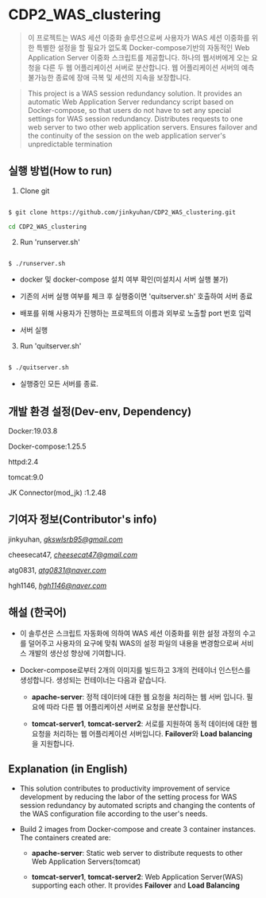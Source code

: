 
# CDP2_WAS_clustering

  

> 이 프로젝트는 WAS 세션 이중화 솔루션으로써 사용자가 WAS 세션 이중화를 위한 특별한 설정을 할 필요가 없도록 Docker-compose기반의 자동적인 Web Application Server 이중화 스크립트를 제공합니다. 하나의 웹서버에게 오는 요청을 다른 두 웹 어플리케이션 서버로 분산합니다. 웹 어플리케이션 서버의 예측 불가능한 종료에 장애 극복 및 세션의 지속을 보장합니다.

  

> This project is a WAS session redundancy solution. It provides an automatic Web Application Server redundancy script based on Docker-compose, so that users do not have to set any special settings for WAS session redundancy. Distributes requests to one web server to two other web application servers. Ensures failover and the continuity of the session on the web application server's unpredictable termination

  

## 실행 방법(How to run)

  

1. Clone git

```Bash

$ git clone https://github.com/jinkyuhan/CDP2_WAS_clustering.git

cd CDP2_WAS_clustering

```

  

2. Run 'runserver.sh'

```Bash

$ ./runserver.sh

```

- docker 및 docker-compose 설치 여부 확인(미설치시 서버 실행 불가)

- 기존의 서버 실행 여부를 체크 후 실행중이면 'quitserver.sh' 호출하여 서버 종료

- 배포를 위해 사용자가 진행하는 프로젝트의 이름과 외부로 노출할 port 번호 입력

- 서버 실행

  

3. Run 'quitserver.sh'

```Bash

$ ./quitserver.sh

```

- 실행중인 모든 서버를 종료.

## 개발 환경 설정(Dev-env, Dependency)

  

Docker:19.03.8

Docker-compose:1.25.5

httpd:2.4

tomcat:9.0

JK Connector(mod_jk) :1.2.48

## 기여자 정보(Contributor's info)

  

jinkyuhan, *gkswlsrb95@gmail.com*

cheesecat47, *cheesecat47@gmail.com*

atg0831, *atg0831@naver.com*

hgh1146, *hgh1146@naver.com*

  

## 해설 (한국어)

  

- 이 솔루션은 스크립트 자동화에 의하여 WAS 세션 이중화를 위한 설정 과정의 수고를 덜어주고 사용자의 요구에 맞춰 WAS의 설정 파일의 내용을 변경함으로써 서비스 개발의 생산성 향상에 기여합니다.

- Docker-compose로부터 2개의 이미지를 빌드하고 3개의 컨테이너 인스턴스를 생성합니다. 생성되는 컨테이너는 다음과 같습니다.

	- **apache-server**: 정적 데이터에 대한 웹 요청을 처리하는 웹 서버 입니다. 필요에 따라 다른 웹 어플리케이션 서버로 요청을 분산합니다.

	- **tomcat-server1**, **tomcat-server2**: 서로를 지원하여 동적 데이터에 대한 웹 요청을 처리하는 웹 어플리케이션 서버입니다. **Failover**와 **Load balancing**을 지원합니다.

  

## Explanation (in English)

- This solution contributes to productivity improvement of service development by reducing the labor of the setting process for WAS session redundancy by automated scripts and changing the contents of the WAS configuration file according to the user's needs.

- Build 2 images from Docker-compose and create 3 container instances. The containers created are:

	- **apache-server**: Static web server to distribute requests to other Web Application Servers(tomcat)

	- **tomcat-server1**, **tomcat-server2**: Web Application Server(WAS) supporting each other. It provides **Failover** and **Load Balancing**
